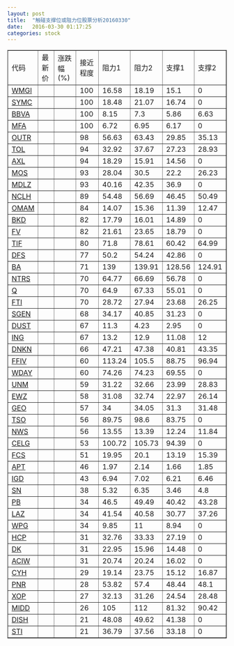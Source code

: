 ```yaml
---
layout: post
title:  "触碰支撑位或阻力位股票分析20160330"
date:   2016-03-30 01:17:25
categories: stock
---
```

<script type="text/javascript">
var stockList = []
stockList.push('gb_wmgi');
stockList.push('gb_symc');
stockList.push('gb_bbva');
stockList.push('gb_mfa');
stockList.push('gb_outr');
stockList.push('gb_tol');
stockList.push('gb_axl');
stockList.push('gb_mos');
stockList.push('gb_mdlz');
stockList.push('gb_nclh');
stockList.push('gb_omam');
stockList.push('gb_bkd');
stockList.push('gb_fv');
stockList.push('gb_tif');
stockList.push('gb_dfs');
stockList.push('gb_ba');
stockList.push('gb_ntrs');
stockList.push('gb_q');
stockList.push('gb_fti');
stockList.push('gb_sgen');
stockList.push('gb_dust');
stockList.push('gb_ing');
stockList.push('gb_dnkn');
stockList.push('gb_ffiv');
stockList.push('gb_wday');
stockList.push('gb_unm');
stockList.push('gb_ewz');
stockList.push('gb_geo');
stockList.push('gb_tso');
stockList.push('gb_nws');
stockList.push('gb_celg');
stockList.push('gb_fcs');
stockList.push('gb_apt');
stockList.push('gb_igd');
stockList.push('gb_sn');
stockList.push('gb_pb');
stockList.push('gb_laz');
stockList.push('gb_wpg');
stockList.push('gb_hcp');
stockList.push('gb_dk');
stockList.push('gb_aciw');
stockList.push('gb_cyh');
stockList.push('gb_pnr');
stockList.push('gb_xop');
stockList.push('gb_midd');
stockList.push('gb_dish');
stockList.push('gb_sti');
</script>
<table border="1">
 <tr>
 <td>代码</td>
 <td>最新价</td>
 <td>涨跌幅(%)</td>
 <td>接近程度</td>
 <td>阻力1</td>
 <td>阻力2</td>
 <td>支撑1</td>
 <td>支撑2</td>
</tr>
  <tr id="wmgi" class="red">
  <td><a href="http://stock.finance.sina.com.cn/usstock/quotes/WMGI.html" target="_blank">WMGI</a></td><td></td><td></td><td>100</td><td>16.58</td><td>18.19</td><td>15.1</td><td>0</td></tr>
  <tr id="symc" class="red">
  <td><a href="http://stock.finance.sina.com.cn/usstock/quotes/SYMC.html" target="_blank">SYMC</a></td><td></td><td></td><td>100</td><td>18.48</td><td>21.07</td><td>16.74</td><td>0</td></tr>
  <tr id="bbva" class="green">
  <td><a href="http://stock.finance.sina.com.cn/usstock/quotes/BBVA.html" target="_blank">BBVA</a></td><td></td><td></td><td>100</td><td>8.15</td><td>7.3</td><td>5.86</td><td>6.63</td></tr>
  <tr id="mfa" class="red">
  <td><a href="http://stock.finance.sina.com.cn/usstock/quotes/MFA.html" target="_blank">MFA</a></td><td></td><td></td><td>100</td><td>6.72</td><td>6.95</td><td>6.17</td><td>0</td></tr>
  <tr id="outr" class="green">
  <td><a href="http://stock.finance.sina.com.cn/usstock/quotes/OUTR.html" target="_blank">OUTR</a></td><td></td><td></td><td>98</td><td>56.63</td><td>63.43</td><td>29.85</td><td>35.13</td></tr>
  <tr id="tol" class="green">
  <td><a href="http://stock.finance.sina.com.cn/usstock/quotes/TOL.html" target="_blank">TOL</a></td><td></td><td></td><td>94</td><td>32.92</td><td>37.67</td><td>27.23</td><td>28.93</td></tr>
  <tr id="axl" class="green">
  <td><a href="http://stock.finance.sina.com.cn/usstock/quotes/AXL.html" target="_blank">AXL</a></td><td></td><td></td><td>94</td><td>18.29</td><td>15.91</td><td>14.56</td><td>0</td></tr>
  <tr id="mos" class="red">
  <td><a href="http://stock.finance.sina.com.cn/usstock/quotes/MOS.html" target="_blank">MOS</a></td><td></td><td></td><td>93</td><td>28.04</td><td>30.5</td><td>22.2</td><td>26.23</td></tr>
  <tr id="mdlz" class="red">
  <td><a href="http://stock.finance.sina.com.cn/usstock/quotes/MDLZ.html" target="_blank">MDLZ</a></td><td></td><td></td><td>93</td><td>40.16</td><td>42.35</td><td>36.9</td><td>0</td></tr>
  <tr id="nclh" class="green">
  <td><a href="http://stock.finance.sina.com.cn/usstock/quotes/NCLH.html" target="_blank">NCLH</a></td><td></td><td></td><td>89</td><td>54.48</td><td>56.69</td><td>46.45</td><td>50.49</td></tr>
  <tr id="omam" class="green">
  <td><a href="http://stock.finance.sina.com.cn/usstock/quotes/OMAM.html" target="_blank">OMAM</a></td><td></td><td></td><td>84</td><td>14.07</td><td>15.36</td><td>11.39</td><td>12.47</td></tr>
  <tr id="bkd" class="red">
  <td><a href="http://stock.finance.sina.com.cn/usstock/quotes/BKD.html" target="_blank">BKD</a></td><td></td><td></td><td>82</td><td>17.79</td><td>16.01</td><td>14.89</td><td>0</td></tr>
  <tr id="fv" class="red">
  <td><a href="http://stock.finance.sina.com.cn/usstock/quotes/FV.html" target="_blank">FV</a></td><td></td><td></td><td>82</td><td>21.61</td><td>23.65</td><td>18.79</td><td>0</td></tr>
  <tr id="tif" class="green">
  <td><a href="http://stock.finance.sina.com.cn/usstock/quotes/TIF.html" target="_blank">TIF</a></td><td></td><td></td><td>80</td><td>71.8</td><td>78.61</td><td>60.42</td><td>64.99</td></tr>
  <tr id="dfs" class="green">
  <td><a href="http://stock.finance.sina.com.cn/usstock/quotes/DFS.html" target="_blank">DFS</a></td><td></td><td></td><td>77</td><td>50.2</td><td>54.24</td><td>42.86</td><td>0</td></tr>
  <tr id="ba" class="green">
  <td><a href="http://stock.finance.sina.com.cn/usstock/quotes/BA.html" target="_blank">BA</a></td><td></td><td></td><td>71</td><td>139</td><td>139.91</td><td>128.56</td><td>124.91</td></tr>
  <tr id="ntrs" class="green">
  <td><a href="http://stock.finance.sina.com.cn/usstock/quotes/NTRS.html" target="_blank">NTRS</a></td><td></td><td></td><td>70</td><td>64.77</td><td>66.69</td><td>56.78</td><td>0</td></tr>
  <tr id="q" class="green">
  <td><a href="http://stock.finance.sina.com.cn/usstock/quotes/Q.html" target="_blank">Q</a></td><td></td><td></td><td>70</td><td>64.9</td><td>67.33</td><td>55.01</td><td>0</td></tr>
  <tr id="fti" class="green">
  <td><a href="http://stock.finance.sina.com.cn/usstock/quotes/FTI.html" target="_blank">FTI</a></td><td></td><td></td><td>70</td><td>28.72</td><td>27.94</td><td>23.68</td><td>26.25</td></tr>
  <tr id="sgen" class="green">
  <td><a href="http://stock.finance.sina.com.cn/usstock/quotes/SGEN.html" target="_blank">SGEN</a></td><td></td><td></td><td>68</td><td>34.17</td><td>40.85</td><td>31.23</td><td>0</td></tr>
  <tr id="dust" class="green">
  <td><a href="http://stock.finance.sina.com.cn/usstock/quotes/DUST.html" target="_blank">DUST</a></td><td></td><td></td><td>67</td><td>11.3</td><td>4.23</td><td>2.95</td><td>0</td></tr>
  <tr id="ing" class="green">
  <td><a href="http://stock.finance.sina.com.cn/usstock/quotes/ING.html" target="_blank">ING</a></td><td></td><td></td><td>67</td><td>13.2</td><td>12.9</td><td>11.08</td><td>12</td></tr>
  <tr id="dnkn" class="red">
  <td><a href="http://stock.finance.sina.com.cn/usstock/quotes/DNKN.html" target="_blank">DNKN</a></td><td></td><td></td><td>66</td><td>47.21</td><td>47.38</td><td>40.81</td><td>43.35</td></tr>
  <tr id="ffiv" class="red">
  <td><a href="http://stock.finance.sina.com.cn/usstock/quotes/FFIV.html" target="_blank">FFIV</a></td><td></td><td></td><td>60</td><td>113.24</td><td>105.5</td><td>88.75</td><td>96.94</td></tr>
  <tr id="wday" class="green">
  <td><a href="http://stock.finance.sina.com.cn/usstock/quotes/WDAY.html" target="_blank">WDAY</a></td><td></td><td></td><td>60</td><td>74.26</td><td>74.23</td><td>69.55</td><td>0</td></tr>
  <tr id="unm" class="red">
  <td><a href="http://stock.finance.sina.com.cn/usstock/quotes/UNM.html" target="_blank">UNM</a></td><td></td><td></td><td>59</td><td>31.22</td><td>32.66</td><td>23.99</td><td>28.83</td></tr>
  <tr id="ewz" class="green">
  <td><a href="http://stock.finance.sina.com.cn/usstock/quotes/EWZ.html" target="_blank">EWZ</a></td><td></td><td></td><td>58</td><td>31.08</td><td>32.74</td><td>22.97</td><td>26.14</td></tr>
  <tr id="geo" class="green">
  <td><a href="http://stock.finance.sina.com.cn/usstock/quotes/GEO.html" target="_blank">GEO</a></td><td></td><td></td><td>57</td><td>34</td><td>34.05</td><td>31.3</td><td>31.48</td></tr>
  <tr id="tso" class="red">
  <td><a href="http://stock.finance.sina.com.cn/usstock/quotes/TSO.html" target="_blank">TSO</a></td><td></td><td></td><td>56</td><td>89.75</td><td>98.6</td><td>83.75</td><td>0</td></tr>
  <tr id="nws" class="green">
  <td><a href="http://stock.finance.sina.com.cn/usstock/quotes/NWS.html" target="_blank">NWS</a></td><td></td><td></td><td>56</td><td>13.55</td><td>13.39</td><td>12.24</td><td>11.84</td></tr>
  <tr id="celg" class="red">
  <td><a href="http://stock.finance.sina.com.cn/usstock/quotes/CELG.html" target="_blank">CELG</a></td><td></td><td></td><td>53</td><td>100.72</td><td>105.73</td><td>94.39</td><td>0</td></tr>
  <tr id="fcs" class="green">
  <td><a href="http://stock.finance.sina.com.cn/usstock/quotes/FCS.html" target="_blank">FCS</a></td><td></td><td></td><td>51</td><td>19.95</td><td>20.1</td><td>13.19</td><td>15.39</td></tr>
  <tr id="apt" class="green">
  <td><a href="http://stock.finance.sina.com.cn/usstock/quotes/APT.html" target="_blank">APT</a></td><td></td><td></td><td>46</td><td>1.97</td><td>2.14</td><td>1.66</td><td>1.85</td></tr>
  <tr id="igd" class="red">
  <td><a href="http://stock.finance.sina.com.cn/usstock/quotes/IGD.html" target="_blank">IGD</a></td><td></td><td></td><td>43</td><td>6.94</td><td>7.02</td><td>6.21</td><td>6.46</td></tr>
  <tr id="sn" class="green">
  <td><a href="http://stock.finance.sina.com.cn/usstock/quotes/SN.html" target="_blank">SN</a></td><td></td><td></td><td>38</td><td>5.32</td><td>6.35</td><td>3.46</td><td>4.8</td></tr>
  <tr id="pb" class="green">
  <td><a href="http://stock.finance.sina.com.cn/usstock/quotes/PB.html" target="_blank">PB</a></td><td></td><td></td><td>34</td><td>46.5</td><td>49.49</td><td>40.42</td><td>43.28</td></tr>
  <tr id="laz" class="green">
  <td><a href="http://stock.finance.sina.com.cn/usstock/quotes/LAZ.html" target="_blank">LAZ</a></td><td></td><td></td><td>34</td><td>41.54</td><td>40.58</td><td>30.77</td><td>37.26</td></tr>
  <tr id="wpg" class="green">
  <td><a href="http://stock.finance.sina.com.cn/usstock/quotes/WPG.html" target="_blank">WPG</a></td><td></td><td></td><td>34</td><td>9.85</td><td>11</td><td>8.94</td><td>0</td></tr>
  <tr id="hcp" class="green">
  <td><a href="http://stock.finance.sina.com.cn/usstock/quotes/HCP.html" target="_blank">HCP</a></td><td></td><td></td><td>31</td><td>32.76</td><td>33.33</td><td>27.19</td><td>0</td></tr>
  <tr id="dk" class="green">
  <td><a href="http://stock.finance.sina.com.cn/usstock/quotes/DK.html" target="_blank">DK</a></td><td></td><td></td><td>31</td><td>22.95</td><td>15.96</td><td>14.48</td><td>0</td></tr>
  <tr id="aciw" class="red">
  <td><a href="http://stock.finance.sina.com.cn/usstock/quotes/ACIW.html" target="_blank">ACIW</a></td><td></td><td></td><td>31</td><td>20.74</td><td>20.24</td><td>16.02</td><td>0</td></tr>
  <tr id="cyh" class="green">
  <td><a href="http://stock.finance.sina.com.cn/usstock/quotes/CYH.html" target="_blank">CYH</a></td><td></td><td></td><td>29</td><td>19.14</td><td>23.75</td><td>15.12</td><td>16.87</td></tr>
  <tr id="pnr" class="red">
  <td><a href="http://stock.finance.sina.com.cn/usstock/quotes/PNR.html" target="_blank">PNR</a></td><td></td><td></td><td>28</td><td>53.82</td><td>57.4</td><td>48.44</td><td>48.1</td></tr>
  <tr id="xop" class="green">
  <td><a href="http://stock.finance.sina.com.cn/usstock/quotes/XOP.html" target="_blank">XOP</a></td><td></td><td></td><td>27</td><td>32.13</td><td>31.26</td><td>24.54</td><td>28.48</td></tr>
  <tr id="midd" class="green">
  <td><a href="http://stock.finance.sina.com.cn/usstock/quotes/MIDD.html" target="_blank">MIDD</a></td><td></td><td></td><td>26</td><td>105</td><td>112</td><td>81.32</td><td>90.42</td></tr>
  <tr id="dish" class="red">
  <td><a href="http://stock.finance.sina.com.cn/usstock/quotes/DISH.html" target="_blank">DISH</a></td><td></td><td></td><td>21</td><td>48.08</td><td>49.62</td><td>41.38</td><td>0</td></tr>
  <tr id="sti" class="red">
  <td><a href="http://stock.finance.sina.com.cn/usstock/quotes/STI.html" target="_blank">STI</a></td><td></td><td></td><td>21</td><td>36.79</td><td>37.56</td><td>33.18</td><td>0</td></tr>
</table>
